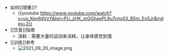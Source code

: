 - 如何[[增重]]?
	- {{youtube https://www.youtube.com/watch?v=uv_Kev6dVzY&list=PLi_zHK_mGGhagPL9u7cny03_B5m_En5Jr&index=2}}
- [[饮食]]指南
	- 消耗：需要大量的运动来消耗，让身体感觉到饿
- [[训练]]参考
	- ![2021_09_26_image.png](https://cdn.logseq.com/%2F2b341d04-37ec-4bd4-ad24-dd7eaf6f1744815d43dd-e3fa-440f-a130-ecbfac4bc8b52021_09_26_image.png?Expires=4786263303&Signature=MK2FiUhl-ygSfdUni5c~vgavBck9Hip9WWadtJw9bZJyCmDcvt3kH7cpK5qxwcg4LL7Bl2tXS4N3gQOaboffInLTq0Av32JkRs~5sS51PSRSyTti-QK~jOpNVV7uSZ4jBv5BmVy23saS5wNOxpnoM-9ZEvFcj4mTe3oq6t~LOl~sUUs8XqES2QC-PigNvht-lPE9R1rF-fIZy64u1HHUPSaAtzTWIa1jl468ioNB6~ZBer2ZpFSBj-GJ9I~CnwQH9Vo1~MZt-FX9LievG0oj9QU-JciruSGx5YTWqf3ZetEQXDFfv3-yhpYlx6l64B5MwZitAPaQNEGYBTKNwJ2zew__&Key-Pair-Id=APKAJE5CCD6X7MP6PTEA)